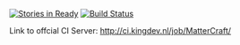 [![Stories in Ready](https://badge.waffle.io/MatterCraft/MatterCraft.png?label=ready&title=Ready)](https://waffle.io/MatterCraft/MatterCraft?utm_source=badge)
[![Build Status](https://travis-ci.org/MatterCraft/MatterCraft.svg?branch=master)](https://travis-ci.org/MatterCraft/MatterCraft)

Link to offcial CI Server: http://ci.kingdev.nl/job/MatterCraft/
